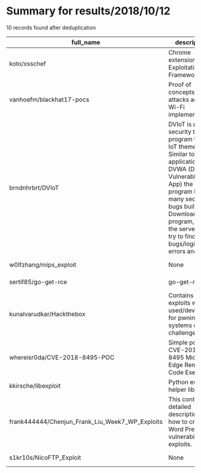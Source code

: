 
# Summary for results/2018/10/12
    
10 records found after deduplication

| full_name | description | html_url | matched_list | matched_count | pushed_at | size | stargazers_count | language | forks_count |
|-------------------------------------------------|-----------------------------------------------------------------------------------------------------------------------------------------------------------------------------------------------------------------------------------------------------------------|--------------------------------------------------------------------|-----------------------------------------------|-----------------|---------------------------|--------|--------------------|------------|---------------|
| koto/xsschef | Chrome extension Exploitation Framework | https://github.com/koto/xsschef | ['exploit'] | 1 | 2018-10-12 19:57:17+00:00 | 329 | 508 | JavaScript | 115 |
| vanhoefm/blackhat17-pocs | Proof of concepts of attacks against Wi-Fi implementations | https://github.com/vanhoefm/blackhat17-pocs | ['attack poc'] | 1 | 2018-10-12 09:06:56+00:00 | 35 | 134 | Python | 66 |
| brndnhrbrt/DVIoT | DVIoT is a cyber security training program with an IoT theme. Similar to applications like DVWA (Damn Vulnerable Web App) the program has many security bugs built into it. Download the program, setup the server, and try to find these bugs/logic errors and | https://github.com/brndnhrbrt/DVIoT | ['exploit'] | 1 | 2018-10-12 22:58:33+00:00 | 31 | 1 | JavaScript | 0 |
| w0lfzhang/mips_exploit | None | https://github.com/w0lfzhang/mips_exploit | ['exploit'] | 1 | 2018-10-12 02:07:14+00:00 | 7643 | 14 | Python | 5 |
| sertif85/go-get-rce | go-get-rce | https://github.com/sertif85/go-get-rce | ['rce'] | 1 | 2018-10-12 21:30:46+00:00 | 3 | 0 | Go | 0 |
| kunalvarudkar/Hackthebox | Contains scripts exploits which i used/developed for pwning systems or ctf challenges | https://github.com/kunalvarudkar/Hackthebox | ['exploit'] | 1 | 2018-10-12 07:58:27+00:00 | 2 | 0 | Shell | 1 |
| whereisr0da/CVE-2018-8495-POC | Simple poc of CVE-2018-8495 Microsoft Edge Remote Code Execution | https://github.com/whereisr0da/CVE-2018-8495-POC | ['cve poc', 'cve-2', 'remote code execution'] | 3 | 2018-10-12 16:52:34+00:00 | 1 | 10 | HTML | 8 |
| kkirsche/libexploit | Python exploit helper library | https://github.com/kkirsche/libexploit | ['exploit'] | 1 | 2018-10-12 19:43:41+00:00 | 14 | 0 | Python | 0 |
| frank444444/Chenjun_Frank_Liu_Week7_WP_Exploits | This contains a detailed description on how to create Word Press vulnerability exploits. | https://github.com/frank444444/Chenjun_Frank_Liu_Week7_WP_Exploits | ['exploit'] | 1 | 2018-10-12 23:03:14+00:00 | 8 | 1 | | 0 |
| s1kr10s/NicoFTP_Exploit | None | https://github.com/s1kr10s/NicoFTP_Exploit | ['exploit'] | 1 | 2018-10-12 19:09:39+00:00 | 9328 | 1 | | 1 |
